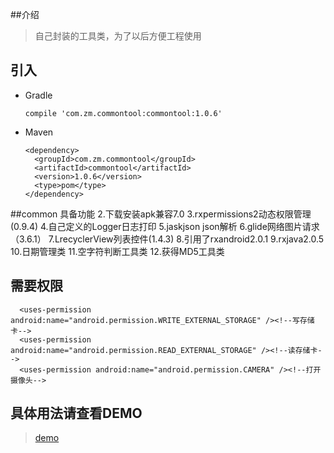 ##介绍
>自己封装的工具类，为了以后方便工程使用

## 引入

* Gradle 
   
   ```
  compile 'com.zm.commontool:commontool:1.0.6'
   ```
* Maven
	
	```
	<dependency>
      <groupId>com.zm.commontool</groupId>
      <artifactId>commontool</artifactId>
      <version>1.0.6</version>
      <type>pom</type>
    </dependency>
	
	```




##common 具备功能
        2.下载安装apk兼容7.0
        3.rxpermissions2动态权限管理(0.9.4)
        4.自己定义的Logger日志打印
        5.jaskjson json解析
        6.glide网络图片请求（3.6.1）
        7.LrecyclerView列表控件(1.4.3)
        8.引用了rxandroid2.0.1 
        9.rxjava2.0.5
        10.日期管理类
        11.空字符判断工具类
        12.获得MD5工具类 
        
## 需要权限
      <uses-permission android:name="android.permission.WRITE_EXTERNAL_STORAGE" /><!--写存储卡-->
      <uses-permission android:name="android.permission.READ_EXTERNAL_STORAGE" /><!--读存储卡-->
      <uses-permission android:name="android.permission.CAMERA" /><!--打开摄像头-->
        
## 具体用法请查看DEMO
>[demo](https://github.com/scalling/commontool/tree/master/app)
        